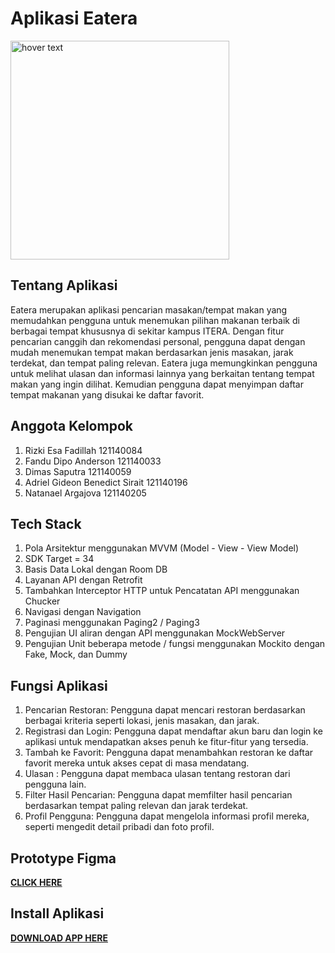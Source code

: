 # Aplikasi Eatera

<img src="" 
    width="350" 
    title="hover text">

## Tentang Aplikasi

Eatera merupakan aplikasi pencarian masakan/tempat makan yang memudahkan pengguna untuk menemukan pilihan makanan terbaik di berbagai tempat khususnya di sekitar kampus ITERA. Dengan fitur pencarian canggih dan rekomendasi personal, pengguna dapat dengan mudah menemukan tempat makan berdasarkan jenis masakan, jarak terdekat, dan tempat paling relevan. Eatera juga memungkinkan pengguna untuk melihat ulasan dan informasi lainnya yang berkaitan tentang tempat makan yang ingin dilihat. Kemudian pengguna dapat menyimpan daftar tempat makanan yang disukai ke daftar favorit. 

## Anggota Kelompok

1. Rizki Esa Fadillah		 	121140084
2. Fandu Dipo Anderson 		121140033
3. Dimas Saputra		 	121140059
4. Adriel Gideon Benedict Sirait 	121140196
5. Natanael Argajova 			121140205

## Tech Stack

1. Pola Arsitektur menggunakan MVVM (Model - View - View Model)
2. SDK Target = 34
3. Basis Data Lokal dengan Room DB
4. Layanan API dengan Retrofit
5. Tambahkan Interceptor HTTP untuk Pencatatan API menggunakan Chucker
6. Navigasi dengan Navigation
7. Paginasi menggunakan Paging2 / Paging3
8. Pengujian UI aliran dengan API menggunakan MockWebServer
9. Pengujian Unit beberapa metode / fungsi menggunakan Mockito dengan Fake, Mock, dan Dummy

## Fungsi Aplikasi

1. Pencarian Restoran: Pengguna dapat mencari restoran berdasarkan berbagai kriteria seperti lokasi, jenis masakan, dan jarak.
2. Registrasi dan Login: Pengguna dapat mendaftar akun baru dan login ke aplikasi untuk mendapatkan akses penuh ke fitur-fitur yang tersedia.
3. Tambah ke Favorit: Pengguna dapat menambahkan restoran ke daftar favorit mereka untuk akses cepat di masa mendatang.
4. Ulasan : Pengguna dapat membaca ulasan tentang restoran dari pengguna lain.
5. Filter Hasil Pencarian: Pengguna dapat memfilter hasil pencarian berdasarkan tempat paling relevan dan jarak terdekat.
6. Profil Pengguna: Pengguna dapat mengelola informasi profil mereka, seperti mengedit detail pribadi dan foto profil.

## Prototype Figma

<a href="https://www.figma.com/proto/WF0rkLw5Ki6mkdIJ7UXVwA/Eatera?node-id=303-134&t=90WzEpVRX7elrsdR-1&scaling=scale-down&page-id=0%3A1&starting-point-nodeid=3%3A8">**CLICK HERE**</a>

## Install Aplikasi

<a href="">**DOWNLOAD APP HERE**</a>
